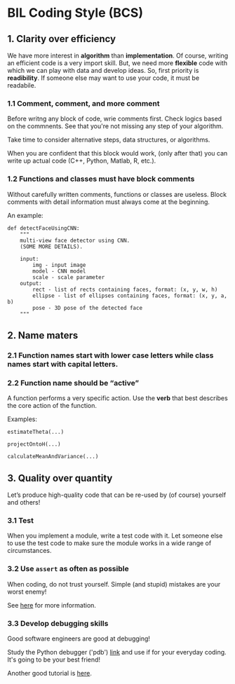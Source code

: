 # BIL Coding Style (BCS)

## 1. Clarity over efficiency
We have more interest in **algorithm** than **implementation**. 
Of course, writing an efficient code is a very import skill.
But, we need more **flexible** code with which we can play with data and develop ideas.
So, first priority is **readibility**. 
If someone else may want to use your code, it must be readabile. 

### 1.1 Comment, comment, and more comment

Before writng any block of code, wrie comments first. 
Check logics based on the commnents. See that you're not missing any step of your algorithm. 

Take time to consider alternative steps, data structures, or algorithms.

When you are confident that this block would work, (only after that) you can write up actual code (C++, Python, Matlab, R, etc.).

### 1.2 Functions and classes must have block comments

Without carefully written comments, functions or classes are useless.
Block comments with detail information must always come at the beginning.

An example: 
```
def detectFaceUsingCNN: 
    """
    multi-view face detector using CNN.
    (SOME MORE DETAILS).
    
    input: 
        img - input image
        model - CNN model
        scale - scale parameter
    output:
        rect - list of rects containing faces, format: (x, y, w, h) 
        ellipse - list of ellipses containing faces, format: (x, y, a, b) 
        pose - 3D pose of the detected face
    """
```


## 2. Name maters

### 2.1 Function names start with lower case letters while class names start with capital letters.

### 2.2 Function name should be “active”
A function performs a very specific action. 
Use the **verb** that best describes the core action of the function. 

Examples: 

```
estimateTheta(...)

projectOntoH(...)

calculateMeanAndVariance(...)
```


## 3. Quality over quantity

Let’s produce high-quality code that can be re-used by (of course) yourself and others!

### 3.1 Test

When you implement a module, write a test code with it. 
Let someone else to use the test code to make sure the module works in a wide range of circumstances.


### 3.2 Use `assert` as often as possible

When coding, do not trust yourself. Simple (and stupid) mistakes are your worst enemy!

See [here](https://wiki.python.org/moin/UsingAssertionsEffectively) for more information.

### 3.3 Develop debugging skills

Good software engineers are good at debugging!

Study the Python debugger ('pdb') [link](https://docs.python.org/3/library/pdb.html) and use if for your everyday coding.
It's going to be your best friend!

Another good tutorial is [here](https://www.digitalocean.com/community/tutorials/how-to-use-the-python-debugger).

